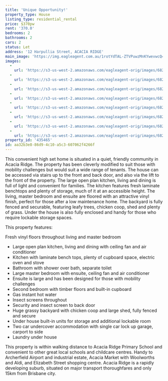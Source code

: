 ```yaml
---
title: 'Unique Opportunity!'
property_type: House
listing_type: residential_rental
price: $370pw
rent: '370.0'
bedrooms: 2
bathrooms: 2
cars: 2
status: Let
address: '12 Harpullia Street, ACACIA RIDGE'
main_image: 'https://img.eagleagent.com.au/1rotYdTAL-ZTVPuwzMnKYwevwcQ=/1280x854/smart/https://s3-us-west-2.amazonaws.com/eagleagent-orig/images/6824637/420371958-image-M.jpg'
images:
  -
    url: 'https://s3-us-west-2.amazonaws.com/eagleagent-orig/images/6824644/420371958-image-G.jpg'
  -
    url: 'https://s3-us-west-2.amazonaws.com/eagleagent-orig/images/6824643/420371958-image-F.jpg'
  -
    url: 'https://s3-us-west-2.amazonaws.com/eagleagent-orig/images/6824642/420371958-image-E.jpg'
  -
    url: 'https://s3-us-west-2.amazonaws.com/eagleagent-orig/images/6824641/420371958-image-D.jpg'
  -
    url: 'https://s3-us-west-2.amazonaws.com/eagleagent-orig/images/6824640/420371958-image-C.jpg'
  -
    url: 'https://s3-us-west-2.amazonaws.com/eagleagent-orig/images/6824639/420371958-image-B.jpg'
  -
    url: 'https://s3-us-west-2.amazonaws.com/eagleagent-orig/images/6824638/420371958-image-A.jpg'
  -
    url: 'https://s3-us-west-2.amazonaws.com/eagleagent-orig/images/6824637/420371958-image-M.jpg'
property_id: '435465'
id: aa32b3e8-86d9-4c10-a5c3-607062f4266f
---
```

This convenient high set home is situated in a quiet, friendly community in Acacia Ridge. The property has been cleverly modified to suit those with mobility challenges but would suit a wide range of tenants. The house can be accessed via stairs up to the front and back door, and also via the lift to the front of the property. The large open plan kitchen, living and dining is full of light and convenient for families. The kitchen features fresh laminate benchtops and plenty of storage, much of it at an accessible height. The living, master bedroom and ensuite are floored with an attractive vinyl finish, perfect for those after a low maintenance home. The backyard is fully fenced and securable, featuring leafy trees, chicken coop, shed and plenty of grass. Under the house is also fully enclosed and handy for those who require lockable storage spaces.

This property features:

Fresh vinyl floors throughout living and master bedroom
*  Large open plan kitchen, living and dining with ceiling fan and air conditioner
*  Kitchen with laminate bench tops, plenty of cupboard space, electric oven and stove
*  Bathroom with shower over bath, separate toilet
*  Large master bedroom with ensuite, ceiling fan and air conditioner
*  Ensuite is large and has been designed for those with mobility challenges
*  Second bedroom with timber floors and built-in cupboard
*  Gas instant hot water
*  Insect screens throughout
*  Security and insect screen to back door
*  Huge grassy backyard with chicken coop and large shed, fully fenced and secure
*  Under house built-in units for storage and additional lockable room
*  Two car undercover accommodation with single car lock up garage, carport to side
*  Laundry under house


This property is within walking distance to Acacia Ridge Primary School and convenient to other great local schools and childcare centres. Handy to Archerfield Airport and industrial estate, Acacia Market with Woolworths and Aldi, and Elizabeth Street shopping centre. Acacia Ridge is a rapidly developing suburb, situated on major transport thoroughfares and only 15km from Brisbane city.